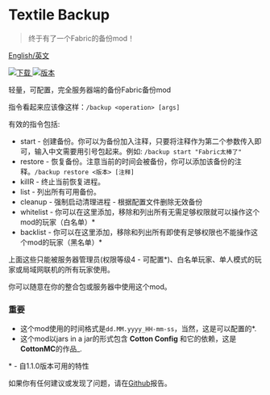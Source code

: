 # Textile Backup
>终于有了一个Fabric的备份mod！

[English/英文](https://github.com/Szum123321/textile_backup/README.md)

[![下载](http://cf.way2muchnoise.eu/full_359893_downloads.svg)
![版本](http://cf.way2muchnoise.eu/versions/359893.svg)](https://www.curseforge.com/minecraft/mc-mods/textile-backup)

轻量，可配置，完全服务器端的备份Fabric备份mod

指令看起来应该像这样：`/backup <operation> [args]`

有效的指令包括: 

 * start - 创建备份。你可以为备份加入注释，只要将注释作为第二个参数传入即可，输入中文需要用引号包起来。例如: `/backup start "Fabric太棒了"`
 * restore - 恢复备份。注意当前的时间会被备份，你可以添加该备份的注释。`/backup restore <版本> [注释]`
 * killR - 终止当前恢复进程。
 * list - 列出所有可用备份。
 * cleanup - 强制启动清理进程 - 根据配置文件删除无效备份
 * whitelist - 你可以在这里添加，移除和列出所有无需足够权限就可以操作这个mod的玩家（白名单）*
 * backlist - 你可以在这里添加，移除和列出所有即使有足够权限也不能操作这个mod的玩家（黑名单）*
 
上面这些只能被服务器管理员(权限等级4 - 可配置*)、白名单玩家、单人模式的玩家或局域网联机的所有玩家使用。

你可以随意在你的整合包或服务器中使用这个mod。

### 重要

* 这个mod使用的时间格式是`dd.MM.yyyy_HH-mm-ss`，当然，这是可以配置的*.
* 这个mod以jars in a jar的形式包含 **Cotton Config** 和它的依赖，这是**CottonMC**的作品_.

\* - 自1.1.0版本可用的特性

如果你有任何建议或发现了问题，请在[Github](https://github.com/Szum123321/textile_backup)报告。
